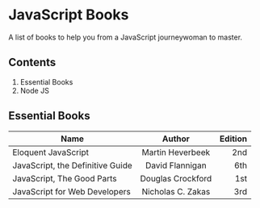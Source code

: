 # JavaScript Books

A list of books to help you from a JavaScript journeywoman to master.

## Contents

1. Essential Books
2. Node JS

## Essential Books

| Name                     |   Author                  |              Edition   |
| -----------------------------------|:-------------------------:| ------------:|
| Eloquent JavaScript                | Martin Heverbeek          |     2nd      |
| JavaScript, the Definitive Guide   | David Flannigan           |     6th      |
| JavaScript, The Good Parts         | Douglas Crockford         |     1st      |
| JavaScript for Web Developers      | Nicholas C. Zakas         |     3rd      |